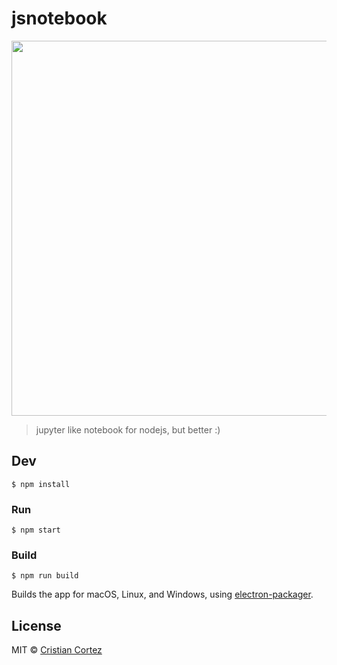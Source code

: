 # jsnotebook

<img src="https://www.dropbox.com/s/4fuhaq0nclky5hd/Screenshot%202017-03-18%2017.03.12.png?dl=1" width="600" />

> jupyter like notebook for nodejs, but better :)


## Dev

```
$ npm install
```

### Run

```
$ npm start
```

### Build

```
$ npm run build
```

Builds the app for macOS, Linux, and Windows, using [electron-packager](https://github.com/electron-userland/electron-packager).


## License

MIT © [Cristian Cortez](https://cortezcristian.github.io/jsnotebook)
